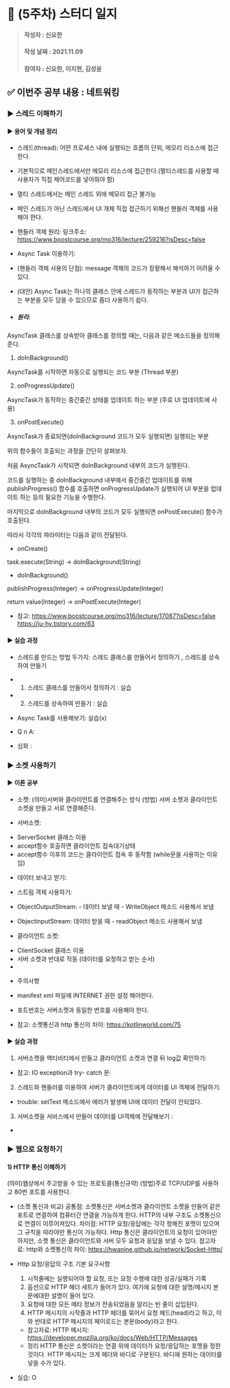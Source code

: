 # 📢 (5주차) 스터디 일지

> #### 작성자 : 신요한
>
> #### 작성 날짜 : 2021.11.09
>
> #### 참여자 : 신요한, 이지현, 김성윤

## ✅ 이번주 공부 내용 : 네트워킹

### ▶️ 스레드 이해하기

 #### ▶️ 용어 및 개념 정리
* 스레드(thread): 어떤 프로세스 내에 실행되는 흐름의 단위, 메모리 리소스에 접근한다.
 * 기본적으로 메인스레드에서만 메모리 리소스에 접근한다.(멀티스레드를 사용할 때 사용자가 직접 제어코드를 넣어줘야 함) 
 * 멀티 스레드에서는 메인 스레드 외에 메모리 접근 불가능
 * 메인 스레드가 아닌 스레드에서 UI 개체 직접 접근하기 위해선 핸들러 객체를 사용해야 한다.
  * 핸들러 객체 원리: 링크주소: https://www.boostcourse.org/mo316/lecture/259216?isDesc=false

* Async Task 이용하기: 
 * (핸들러 객체 사용의 단점): message 객체의 코드가 장황해서 해석하기 어려울 수 있다.
 * (대안) Async Task는 하나의 클래스 안에 스레드가 동작하는 부분과 UI가 접근하는 부분을 모두 담을 수 있으므로 좀더 사용하기 쉽다.

 *  ##### 원리:
 AsyncTask 클래스를 상속받아 클래스를 정의할 때는, 다음과 같은 메소드들을 정의해준다.
1. doInBackground()

AsyncTask를 시작하면 자동으로 실행되는 코드 부분 (Thread 부분)

 

2. onProgressUpdate()

AsyncTask가 동작하는 중간중간 상태를 업데이트 하는 부분 (주로 UI 업데이트에 사용)

 

3. onPostExecute()

AsyncTask가 종료되면(doInBackground 코드가 모두 실행되면) 실행되는 부분

 

위의 함수들이 호출되는 과정을 간단히 살펴보자.

 

처음 AsyncTask가 시작되면 doInBackground 내부의 코드가 실행된다.

코드를 실행하는 중 doInBackground 내부에서 중간중간 업데이트를 위해 publishProgress() 함수를 호출하면 onProgressUpdate가 실행되어 UI 부분을 업데이트 하는 등의 필요한 기능을 수행한다.

마지막으로 doInBackground 내부의 코드가 모두 실행되면 onPostExecute() 함수가 호출된다.

 

따라서 각각의 파라미터는 다음과 같이 전달된다.

 

- onCreate()

task.execute(String) → doInBackground(String)

 

- doInBackground()

publishProgress(Integer) → onProgressUpdate(Integer)

return value(Integer) → onPostExecute(Integer)

 
 * 참고: https://www.boostcourse.org/mo316/lecture/17087?isDesc=false
        https://ju-hy.tistory.com/63 
        
>





 #### ▶️ 실습 과정
* 스레드를 만드는 방법 두가지: 스레드 클래스를 만들어서 정의하기 , 스레드를 상속하여 만들기
 * 1. 스레드 클래스를 만들어서 정의하기 : 실습

 * 2. 스레드를 상속하여 만들기 : 실습

 
* Async Task를 사용해보기: 실습(x)

* Q n A: 

 
* 심화 :  




### ▶️ 소켓 사용하기


 #### ▶️ 이론 공부 

 * 소켓:
 (의미)서버와 클라이언트를 연결해주는 방식
 (방법) 서버 소켓과 클라이언트 소켓을 만들고 서로 연결해준다.

  * 서버소켓:
  - ServerSocket 클래스 이용
  - accept함수 호출하면  클라이언트 접속대기상태
  - accept함수 이후의 코드는 클라이언트 접속 후 동작함
  (while문을 사용하는 이유임)

  * 데이터 보내고 받기:
  - 스트림 객체 사용하기:
   + ObjectOutputStream:
    - 데이터 보낼 때
    - WriteObject 메소드 사용해서 보냄 

   + ObjectinputStream:
   데이터 받을 때 
    - readObject 메소드 사용해서 보냄
 
 * 클라이언트 소켓:
 - ClientSocket 클래스 이용
 - 서버 소켓과 반대로 작동 (데이터를 요청하고 받는 순서)
 - 
  


* 주의사항

 * manifest xml 파일에 INTERNET 권한 설정 해야한다.
 * 포트번호는 서버소켓과 동일한 번호를 사용해야 한다.

* 참고:
소켓통신과 http 통신의 차이: https://kotlinworld.com/75






 #### ▶️ 실습 과정

1. 서버소켓을 액티비티에서 만들고 클라이언트 소켓과 연결 뒤  log값 확인하기:

- 참고:
IO exception과 try- catch 문: 




2. 스레드와 핸들러를 이용하여 서버가 클라이언트에게 데이터를 UI 객체에 전달하기:
 - trouble:
 setText 메소드에서 에러가 발생해 UI에 데이터 전달이 안되었다.



3. 서버소켓을 서비스에서 만들어 데이터를 UI객체에 전달해보기 :
 - 





### ▶️ 웹으로 요청하기

#### 1) HTTP 통신 이해하기
(의미)웹상에서 주고받을 수 있는 프로토콜(통신규약)
(방법)주로 TCP/UDP를 사용하고 80번 포트를 사용한다.
- (소켓 통신과 비교)
공통점: 
소켓통신은 서버소켓과 클라이언트 소켓을 만들어 같은 포트로 연결하여 컴퓨터간 연결을 가능하게 한다. HTTP의 내부 구조도 소켓통신으로 연결이 이루어져있다.
차이점: 
HTTP 요청/응답에는 각각 정해진 포멧이 있으며 그 규칙을 따라야만
통신이 가능하다.
Http 통신은 클라이언트의 요청이 있어야만 하지만, 소켓 통신은 클라이언트와 서버 모두 요청과 응답을 보낼 수 있다. 
참고자료: http와 소켓통신의 차이: https://hwanine.github.io/network/Socket-Http/








- Http 요청/응답의 구조
  기본 요구사항
   1. 시작줄에는 실행되어야 할 요청, 또는 요청 수행에 대한 성공/실패가 기록
   2. 옵션으로 HTTP 헤더 세트가 들어가 있다. 여기에 요청에 대한 설명/메시지   본문에대한 설명이 들어 있다.
   3. 요청에 대한 모든 메타 정보가 전송되었음을 알리는 빈 줄이 삽입된다.
   4. HTTP 메시지의 시작줄과 HTTP 헤더를 묶어서 요청 헤드(head)라고 하고, 이와 반대로 HTTP 메시지의 페이로드는 본문(body)라고 한다.
   * 참고자료: HTTP 메시지:  https://developer.mozilla.org/ko/docs/Web/HTTP/Messages
   - 정리
   HTTP 통신은 소켓이라는 연결 위에 데이터가 요청/응답하는 포멧을 정한 것이다.
   HTTP 메시지는 크게 헤더와 바디로 구분된다.
   바디에 원하는 데이터를 넣을 수가 있다.
- 실습:
  O